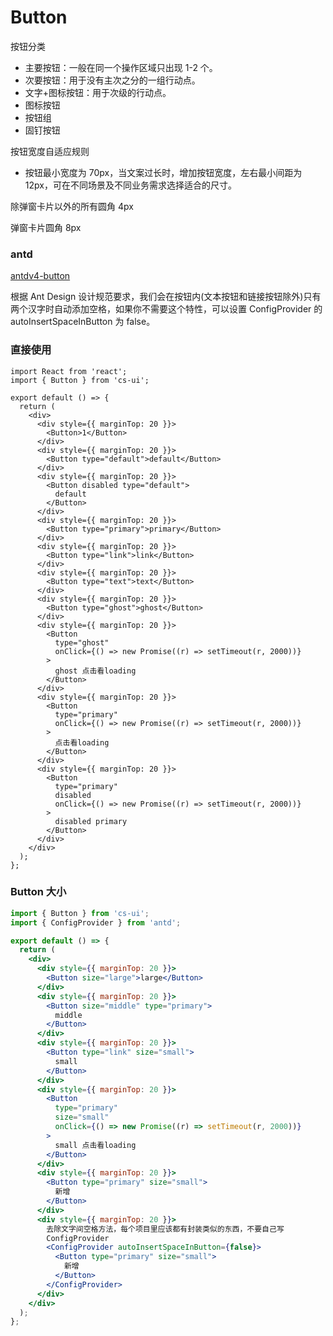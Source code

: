 # Button

按钮分类

- 主要按钮：一般在同一个操作区域只出现 1-2 个。
- 次要按钮：用于没有主次之分的一组行动点。
- 文字+图标按钮：用于次级的行动点。
- 图标按钮
- 按钮组
- 固钉按钮

按钮宽度自适应规则

- 按钮最小宽度为 70px，当文案过长时，增加按钮宽度，左右最小间距为 12px，可在不同场景及不同业务需求选择适合的尺寸。

除弹窗卡片以外的所有圆角 4px

弹窗卡片圆角 8px

### antd

[antdv4-button](https://4x.ant.design/components/button-cn/#API)

根据 Ant Design 设计规范要求，我们会在按钮内(文本按钮和链接按钮除外)只有两个汉字时自动添加空格，如果你不需要这个特性，可以设置 ConfigProvider 的 autoInsertSpaceInButton 为 false。

### 直接使用

```tsx
import React from 'react';
import { Button } from 'cs-ui';

export default () => {
  return (
    <div>
      <div style={{ marginTop: 20 }}>
        <Button>1</Button>
      </div>
      <div style={{ marginTop: 20 }}>
        <Button type="default">default</Button>
      </div>
      <div style={{ marginTop: 20 }}>
        <Button disabled type="default">
          default
        </Button>
      </div>
      <div style={{ marginTop: 20 }}>
        <Button type="primary">primary</Button>
      </div>
      <div style={{ marginTop: 20 }}>
        <Button type="link">link</Button>
      </div>
      <div style={{ marginTop: 20 }}>
        <Button type="text">text</Button>
      </div>
      <div style={{ marginTop: 20 }}>
        <Button type="ghost">ghost</Button>
      </div>
      <div style={{ marginTop: 20 }}>
        <Button
          type="ghost"
          onClick={() => new Promise((r) => setTimeout(r, 2000))}
        >
          ghost 点击看loading
        </Button>
      </div>
      <div style={{ marginTop: 20 }}>
        <Button
          type="primary"
          onClick={() => new Promise((r) => setTimeout(r, 2000))}
        >
          点击看loading
        </Button>
      </div>
      <div style={{ marginTop: 20 }}>
        <Button
          type="primary"
          disabled
          onClick={() => new Promise((r) => setTimeout(r, 2000))}
        >
          disabled primary
        </Button>
      </div>
    </div>
  );
};
```

### Button 大小

```jsx
import { Button } from 'cs-ui';
import { ConfigProvider } from 'antd';

export default () => {
  return (
    <div>
      <div style={{ marginTop: 20 }}>
        <Button size="large">large</Button>
      </div>
      <div style={{ marginTop: 20 }}>
        <Button size="middle" type="primary">
          middle
        </Button>
      </div>
      <div style={{ marginTop: 20 }}>
        <Button type="link" size="small">
          small
        </Button>
      </div>
      <div style={{ marginTop: 20 }}>
        <Button
          type="primary"
          size="small"
          onClick={() => new Promise((r) => setTimeout(r, 2000))}
        >
          small 点击看loading
        </Button>
      </div>
      <div style={{ marginTop: 20 }}>
        <Button type="primary" size="small">
          新增
        </Button>
      </div>
      <div style={{ marginTop: 20 }}>
        去除文字间空格方法，每个项目里应该都有封装类似的东西，不要自己写
        ConfigProvider
        <ConfigProvider autoInsertSpaceInButton={false}>
          <Button type="primary" size="small">
            新增
          </Button>
        </ConfigProvider>
      </div>
    </div>
  );
};
```

<API id="Button"></API>
